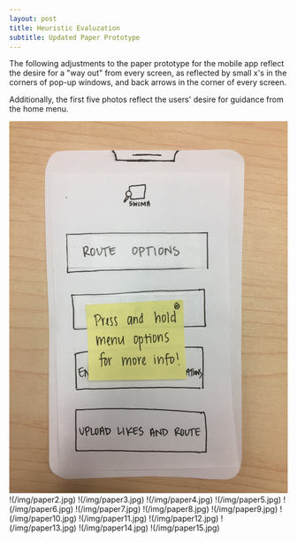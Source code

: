 ```yaml
---
layout: post
title: Heuristic Evaluzation
subtitle: Updated Paper Prototype
---
```


The following adjustments to the paper prototype for the mobile app reflect the desire for a "way out" from every screen, as reflected by small x's in the corners of pop-up windows, and back arrows in the corner of every screen.

Additionally, the first five photos reflect the users' desire for guidance from the home menu.

![one](/img/paper1.jpg)
!(/img/paper2.jpg)
!(/img/paper3.jpg)
!(/img/paper4.jpg)
!(/img/paper5.jpg)
!(/img/paper6.jpg)
!(/img/paper7.jpg)
!(/img/paper8.jpg)
!(/img/paper9.jpg)
!(/img/paper10.jpg)
!(/img/paper11.jpg)
!(/img/paper12.jpg)
!(/img/paper13.jpg)
!(/img/paper14.jpg)
!(/img/paper15.jpg)
